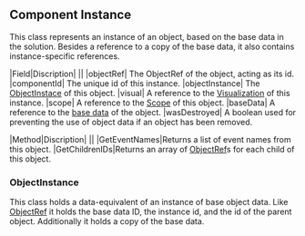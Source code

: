﻿## Component Instance
This class represents an instance of an object, based on the base data in the solution.
Besides a reference to a copy of the base data, it also contains instance-specific
references. 

|Field|Discription|
||
|objectRef| The ObjectRef of the object, acting as its id.
|componentId| The unique id of this instance.
|objectInstance| The [ObjectInstace](#object-instance) of this object.
|visual| A reference to the [Visualization](../Visualizations/Visualization.md) of this instance.
|scope| A reference to the [Scope](../Events/ExpressionData/ExpressionData.md#scope) of this object.
|baseData| A reference to the [base data](../Objects/Overview.md) of the object.
|wasDestroyed| A boolean used for preventing the use of object data if an object has been removed.

|Method|Discription|
||
|GetEventNames|Returns a list of event names from this object.
|GetChildrenIDs|Returns an array of [ObjectRef](../Objects/ObjectRef.md)s for each child of this object.

### ObjectInstance
This class holds a data-equivalent of an instance of base object data. Like 
[ObjectRef](../Objects/ObjectRef.md) it holds the base data ID, the instance id, and the
id of the parent object. Additionally it holds a copy of the base data.
